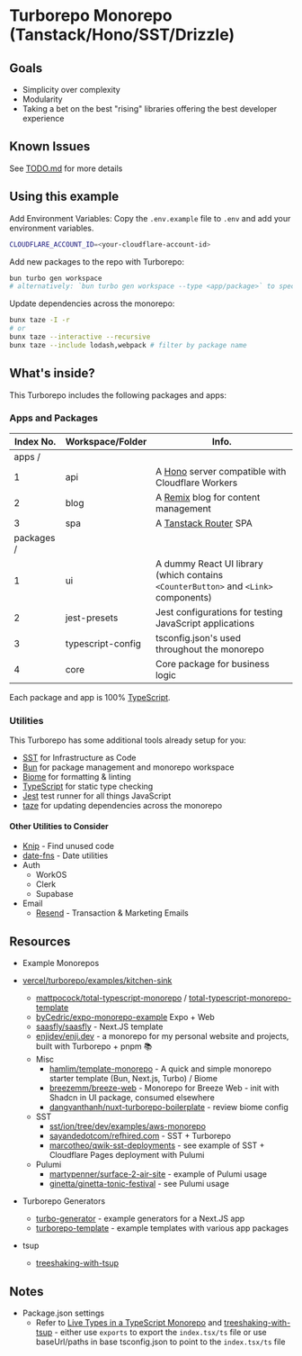 # Turborepo Monorepo (Tanstack/Hono/SST/Drizzle)

## Goals

- Simplicity over complexity
- Modularity
- Taking a bet on the best "rising" libraries offering the best developer experience

## Known Issues

See [TODO.md](./TODO.md) for more details

## Using this example

Add Environment Variables:
Copy the `.env.example` file to `.env` and add your environment variables.

```sh
CLOUDFLARE_ACCOUNT_ID=<your-cloudflare-account-id>
```

Add new packages to the repo with Turborepo:

```sh
bun turbo gen workspace
# alternatively: `bun turbo gen workspace --type <app/package>` to specify the type of package to create
```

Update dependencies across the monorepo:

```sh
bunx taze -I -r
# or
bunx taze --interactive --recursive
bunx taze --include lodash,webpack # filter by package name
```

## What's inside?

This Turborepo includes the following packages and apps:

### Apps and Packages

| Index No.  | Workspace/Folder  | Info.                                                                               |
| ---------- | ----------------- | ----------------------------------------------------------------------------------- |
| apps /     |                   |                                                                                     |
| 1          | api               | A [Hono](https://hono.dev/) server compatible with Cloudflare Workers               |
| 2          | blog              | A [Remix](https://remix.run/) blog for content management                           |
| 3          | spa               | A [Tanstack Router](https://tanstack.com/router) SPA                                |
| packages / |                   |                                                                                     |
| 1          | ui                | A dummy React UI library (which contains `<CounterButton>` and `<Link>` components) |
| 2          | jest-presets      | Jest configurations for testing JavaScript applications                             |
| 3          | typescript-config | tsconfig.json's used throughout the monorepo                                        |
| 4          | core              | Core package for business logic                                                     |

Each package and app is 100% [TypeScript](https://www.typescriptlang.org/).

### Utilities

This Turborepo has some additional tools already setup for you:

- [SST](https://sst.dev/) for Infrastructure as Code
- [Bun](https://bun.sh/) for package management and monorepo workspace
- [Biome](https://biomejs.dev/) for formatting & linting
- [TypeScript](https://www.typescriptlang.org/) for static type checking
- [Jest](https://jestjs.io) test runner for all things JavaScript
- [taze](https://github.com/antfu-collective/taze) for updating dependencies across the monorepo

#### Other Utilities to Consider

- [Knip](https://github.com/webpro/knip) - Find unused code
- [date-fns](https://date-fns.org/) - Date utilities
- Auth
  - WorkOS
  - Clerk
  - Supabase
- Email
  - [Resend](https://resend.com/) - Transaction & Marketing Emails

## Resources

- Example Monorepos

- [vercel/turborepo/examples/kitchen-sink](https://github.com/vercel/turborepo/tree/ca29f0fa75ad2cf4c9640e8ffdef406e63961472/examples/kitchen-sink)
  - [mattpocock/total-typescript-monorepo](https://github.com/mattpocock/total-typescript-monorepo) / [total-typescript-monorepo-template](https://github.com/mattpocock/total-typescript-monorepo-template)
  - [byCedric/expo-monorepo-example](https://github.com/byCedric/expo-monorepo-example) Expo + Web
  - [saasfly/saasfly](https://github.com/saasfly/saasfly) - Next.JS template
  - [enjidev/enji.dev](https://github.com/enjidev/enji.dev) - a monorepo for my personal website and projects, built with Turborepo + pnpm 📚
  - Misc
    - [hamlim/template-monorepo](https://github.com/hamlim/template-monorepo) - A quick and simple monorepo starter template (Bun, Next.js, Turbo) / Biome
    - [breezemm/breeze-web](https://github.com/breezemm/breeze-web) - Monorepo for Breeze Web - init with Shadcn in UI package, consumed elsewhere
    - [dangvanthanh/nuxt-turborepo-boilerplate](https://github.com/dangvanthanh/nuxt-turborepo-boilerplate) - review biome config
  - SST
    - [sst/ion/tree/dev/examples/aws-monorepo](https://github.com/sst/ion/tree/dev/examples/aws-monorepo)
    - [sayandedotcom/refhired.com](https://github.com/sayandedotcom/refhired.com) - SST + Turborepo
    - [marcotheo/qwik-sst-deployments](https://github.com/marcotheo/qwik-sst-deployments) - see example of SST + Cloudflare Pages deployment with Pulumi
  - Pulumi
    - [martypenner/surface-2-air-site](https://github.com/martypenner/surface-2-air-site) - example of Pulumi usage
    - [ginetta/ginetta-tonic-festival](https://github.com/ginetta/ginetta-tonic-festival/blob/bcbefd4b3acf6df100b687295f73fc469b984e55/infrastructure/package.json) - see Pulumi usage

- Turborepo Generators
  - [turbo-generator](https://github.com/eXodes/turbo-generator) - example generators for a Next.JS app
  - [turborepo-template](https://github.com/dhoniaridho/turborepo-template/tree/main/turbo/generators) - example templates with various app packages

- tsup
  - [treeshaking-with-tsup](https://dorshinar.me/posts/treeshaking-with-tsup)

## Notes

- Package.json settings
  - Refer to [Live Types in a TypeScript Monorepo](https://colinhacks.com/essays/live-types-typescript-monorepo?q=1) and [treeshaking-with-tsup](https://dorshinar.me/posts/treeshaking-with-tsup) - either use `exports` to export the `index.tsx/ts` file or use baseUrl/paths in base tsconfig.json to point to the `index.tsx/ts` file
